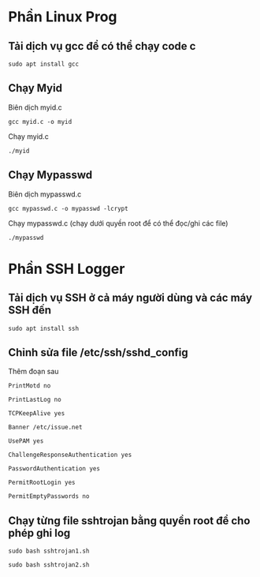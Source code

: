 # Phần Linux Prog
## Tải dịch vụ gcc để có thể chạy code c
`sudo apt install gcc`
## Chạy Myid
<p> Biên dịch myid.c</p>

`gcc myid.c -o myid`
<p> Chạy myid.c</p>

`./myid`

## Chạy Mypasswd
<p> Biên dịch mypasswd.c</p>

`gcc mypasswd.c -o mypasswd -lcrypt`
<p> Chạy mypasswd.c (chạy dưới quyền root để có thể đọc/ghi các file)</p>

`./mypasswd`

# Phần SSH Logger
## Tải dịch vụ SSH ở cả máy người dùng và các máy SSH đến

`sudo apt install ssh`

## Chỉnh sửa file /etc/ssh/sshd_config

<p> Thêm đoạn sau</p>

`PrintMotd no`

`PrintLastLog no`

`TCPKeepAlive yes`

`Banner /etc/issue.net`

`UsePAM yes`

`ChallengeResponseAuthentication yes`

`PasswordAuthentication yes`

`PermitRootLogin yes`

`PermitEmptyPasswords no`

## Chạy từng file sshtrojan bằng quyền root để cho phép ghi log

`sudo bash sshtrojan1.sh`

`sudo bash sshtrojan2.sh`

